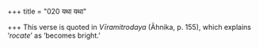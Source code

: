 +++
title = "020 यथा यथा"

+++
This verse is quoted in *Vīramitrodaya* (Āhnika, p. 155), which explains
‘*rocate*’ as ‘becomes bright.’


